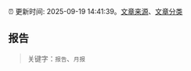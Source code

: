 :alarm_clock: 更新时间: 2025-09-19 14:41:39。[文章来源](/README.md)、[文章分类](/TAGS.md)

## 报告


> 关键字：`报告`、`月报`



